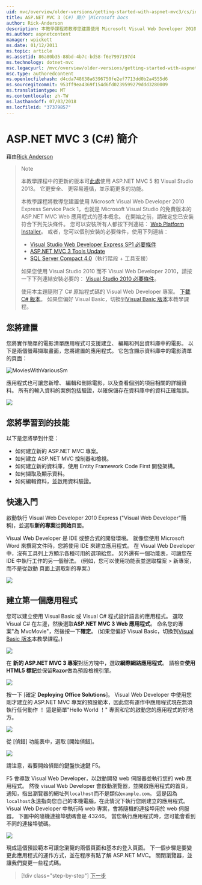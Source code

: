 ```yaml
---
uid: mvc/overview/older-versions/getting-started-with-aspnet-mvc3/cs/intro-to-aspnet-mvc-3
title: ASP.NET MVC 3 (C#) 簡介 |Microsoft Docs
author: Rick-Anderson
description: 本教學課程將教導您建置使用 Microsoft Visual Web Developer 2010 Express Service Pack 1，也就是 ASP.NET MVC Web 應用程式的基本概念...
ms.author: aspnetcontent
manager: wpickett
ms.date: 01/12/2011
ms.topic: article
ms.assetid: 86a80b35-88bd-4b7c-bd58-f6e7997197d4
ms.technology: dotnet-mvc
msc.legacyurl: /mvc/overview/older-versions/getting-started-with-aspnet-mvc3/cs/intro-to-aspnet-mvc-3
msc.type: authoredcontent
ms.openlocfilehash: d4cda748638a6396750fe2ef7713dd0b2a4555d6
ms.sourcegitcommit: 953ff9ea4369f154d6fd0239599279ddd3280009
ms.translationtype: MT
ms.contentlocale: zh-TW
ms.lasthandoff: 07/03/2018
ms.locfileid: "37379857"
---
```

<a name="intro-to-aspnet-mvc-3-c"></a>ASP.NET MVC 3 (C#) 簡介
====================
藉由[Rick Anderson](https://github.com/Rick-Anderson)

> > [!NOTE]
> > 本教學課程中的更新的版本可[此處](../../../getting-started/introduction/getting-started.md)使用 ASP.NET MVC 5 和 Visual Studio 2013。 它更安全、 更容易遵循，並示範更多的功能。
> 
> 
> 本教學課程將教導您建置使用 Microsoft Visual Web Developer 2010 Express Service Pack 1，也就是 Microsoft Visual Studio 的免費版本的 ASP.NET MVC Web 應用程式的基本概念。 在開始之前，請確定您已安裝符合下列先決條件。 您可以安裝所有人都按下列連結： [Web Platform Installer](https://www.microsoft.com/web/gallery/install.aspx?appid=VWD2010SP1Pack)。 或者，您可以個別安裝的必要條件，使用下列連結：
> 
> - [Visual Studio Web Developer Express SP1 必要條件](https://www.microsoft.com/web/gallery/install.aspx?appid=VWD2010SP1Pack)
> - [ASP.NET MVC 3 Tools Update](https://www.microsoft.com/web/gallery/install.aspx?appsxml=&amp;appid=MVC3)
> - [SQL Server Compact 4.0](https://www.microsoft.com/web/gallery/install.aspx?appid=SQLCE;SQLCEVSTools_4_0)（執行階段 + 工具支援）
> 
> 如果您使用 Visual Studio 2010 而不 Visual Web Developer 2010，請按一下下列連結安裝必要的： [Visual Studio 2010 必要條件](https://www.microsoft.com/web/gallery/install.aspx?appsxml=&amp;appid=VS2010SP1Pack)。
> 
> 使用本主題隨附了 C# 原始程式碼的 Visual Web Developer 專案。 [下載 C# 版本](https://code.msdn.microsoft.com/Introduction-to-MVC-3-10d1b098)。 如果您偏好 Visual Basic，切換到[Visual Basic 版本](../vb/intro-to-aspnet-mvc-3.md)本教學課程。


## <a name="what-youll-build"></a>您將建置

您將實作簡單的電影清單應用程式可支援建立、 編輯和列出資料庫中的電影。 以下是兩個螢幕擷取畫面，您將建置的應用程式。 它包含顯示資料庫中的電影清單的頁面：

![MoviesWithVariousSm](intro-to-aspnet-mvc-3/_static/image1.png)

應用程式也可讓您新增、 編輯和刪除電影，以及查看個別的項目相關的詳細資料。 所有的輸入資料的案例包括驗證，以確保儲存在資料庫中的資料正確無誤。

![](intro-to-aspnet-mvc-3/_static/image2.png)

## <a name="skills-youll-learn"></a>您將學習到的技能

以下是您將學到什麼：

- 如何建立新的 ASP.NET MVC 專案。
- 如何建立 ASP.NET MVC 控制器和檢視。
- 如何建立新的資料庫，使用 Entity Framework Code First 開發架構。
- 如何擷取及顯示資料。
- 如何編輯資料，並啟用資料驗證。

## <a name="getting-started"></a>快速入門

啟動執行 Visual Web Developer 2010 Express ("Visual Web Developer"簡稱)，並選取**新的專案**從**開始**頁面。

Visual Web Developer 是 IDE 或整合式的開發環境。 就像您使用 Microsoft Word 來撰寫文件時，您將使用 IDE 來建立應用程式。 在 Visual Web Developer 中，沒有工具列上方顯示各種可用的選項給您。 另外還有一個功能表，可讓您在 IDE 中執行工作的另一個辦法。 (例如，您可以使用功能表並選取檔案 &gt; 新專案，而不是從啟動 頁面上選取新的專案.)

[![](intro-to-aspnet-mvc-3/_static/image4.png)](intro-to-aspnet-mvc-3/_static/image3.png)

## <a name="creating-your-first-application"></a>建立第一個應用程式

您可以建立使用 Visual Basic 或 Visual C# 程式設計語言的應用程式。 選取 Visual C# 在左邊，然後選取**ASP.NET MVC 3 Web 應用程式**。 命名您的專案"為 MvcMovie"，然後按一下**確定**。 (如果您偏好 Visual Basic，切換到[Visual Basic 版本](../vb/intro-to-aspnet-mvc-3.md)本教學課程。)

![](intro-to-aspnet-mvc-3/_static/image5.png)

在 **新的 ASP.NET MVC 3 專案**對話方塊中，選取**網際網路應用程式**。 請檢查**使用 HTML5 標記**並保留**Razor**做為預設檢視引擎。

![](intro-to-aspnet-mvc-3/_static/image6.png)

按一下 [確定 **Deploying Office Solutions**]。 Visual Web Developer 中使用您剛才建立的 ASP.NET MVC 專案的預設範本，因此您有運作中應用程式現在無須執行任何動作 ！ 這是簡單"Hello World ！" 專案和它的啟動您的應用程式的好地方。

[![](intro-to-aspnet-mvc-3/_static/image8.png)](intro-to-aspnet-mvc-3/_static/image7.png)

從 [偵錯] 功能表中，選取 [開始偵錯]。

![](intro-to-aspnet-mvc-3/_static/image9.png)

請注意，若要開始偵錯的鍵盤快速鍵 F5。

F5 會導致 Visual Web Developer，以啟動開發 web 伺服器並執行您的 web 應用程式。 然後 visual Web Developer 會啟動瀏覽器，並開啟應用程式的首頁。 通知，指出瀏覽器的網址列`localhost`而不是類似`example.com`。 這是因為`localhost`永遠指向您自己的本機電腦，在此情況下執行您剛建立的應用程式。 Visual Web Developer 中執行時 web 專案，會將隨機的連接埠用於 web 伺服器。 下圖中的隨機連接埠號碼會是 43246。 當您執行應用程式時，您可能會看到不同的連接埠號碼。

![](intro-to-aspnet-mvc-3/_static/image10.png)

現成這個預設範本可讓您瀏覽的兩個頁面和基本的登入頁面。 下一個步驟是要變更此應用程式的運作方式，並在程序有點了解 ASP.NET MVC。 關閉瀏覽器，並讓我們變更一些程式碼。

> [!div class="step-by-step"]
> [下一步](adding-a-controller.md)
